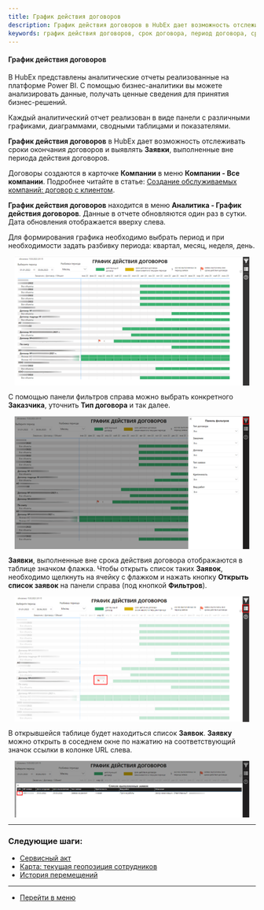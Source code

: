 ```yaml
---
title: График действия договоров
description: График действия договоров в HubEx дает возможность отслеживать сроки окончания договоров и выявлять Заявки, выполненные вне периода действия договоров.
keywords: график действия договоров, срок договора, период договора, срок, договор, hubex, хабекс, хубекс, хабикс
---
```


#### График действия договоров

<html>
<meta charset="utf-8">

</html>

<body>
<p>В HubEx представлены аналитические отчеты реализованные на платформе Power BI. С помощью бизнес-аналитики вы
    можете анализировать данные, получать ценные сведения для принятия бизнес-решений.</p>
<p>Каждый аналитический отчет реализован в виде панели с различными графиками, диаграммами, сводными
    таблицами и показателями.</p>

<p><Strong>График действия договоров</Strong> в HubEx дает возможность отслеживать сроки окончания договоров и выявлять
    <Strong>Заявки</Strong>, выполненные вне периода действия договоров.</p>

<p>Договоры создаются в карточке <Strong>Компании</Strong> в меню <Strong>Компании - Все компании</Strong>. Подробнее читайте в статье: <a
        href="https://wiki.hubex.ru/docs/FAQ/RU/user/CreatingCompany.html#contract">Создание обслуживаемых компаний: договор с клиентом</a>.</p>

<p><Strong>График действия договоров</Strong> находится в меню <Strong>Аналитика - График действия договоров</Strong>.
    Данные
    в отчете обновляются один раз в сутки. Дата обновления отображается вверху слева. </p>
<p>Для формирования графика необходимо выбрать период и при необходимости задать разбивку периода: квартал, месяц,
    неделя, день.</p>

<div>
    <img style="margin: 0 auto; display: block; max-width: 95%;"
         src="/attachments/images/FAQ/USER/ContractSchedule/Schedule.jpg"/>
</div>
<p>С помощью панели фильтров справа можно выбрать конкретного <Strong>Заказчика</Strong>, уточнить <Strong>Тип
    договора</Strong> и так далее.</p>
<div>
    <img style="margin: 0 auto; display: block; max-width: 95%;"
         src="/attachments/images/FAQ/USER/ContractSchedule/Filter.jpg"/>
</div>

<p><Strong>Заявки</Strong>, выполненные вне срока действия договора отображаются в таблице значком флажка. Чтобы открыть
    список таких
    <Strong>Заявок</Strong>, необходимо щелкнуть на ячейку с флажком и нажать кнопку <Strong>Открыть список
        заявок</Strong> на панели справа (под кнопкой
    <Strong>Фильтров</Strong>).</p>
<div>
    <img style="margin: 0 auto; display: block; max-width: 95%;"
         src="/attachments/images/FAQ/USER/ContractSchedule/Ticket.jpg"/>
</div>

<p>В открывшейся таблице будет находиться список <Strong>Заявок</Strong>. <Strong>Заявку</Strong> можно открыть в соседнем окне по нажатию
    на соответствующий значок ссылки в колонке URL слева.</p>

<div>
    <img style="margin: 0 auto; display: block; max-width: 95%;"
         src="/attachments/images/FAQ/USER/ContractSchedule/List.jpg"/>
</div>
</body>

___
### Следующие шаги:
- [Сервисный акт](./PrintedFormAct.md)
- [Карта: текущая геопозиция сотрудников](./GeoPosition.md)
- [История перемещений](./Geotracking.md)

____
- [Перейти в меню](http://wiki.hubex.ru)
